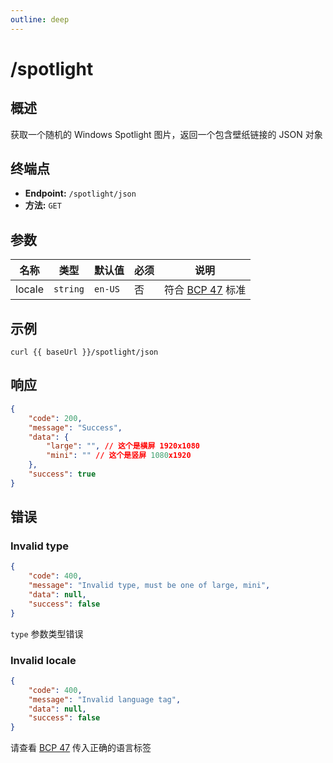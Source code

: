 ```yaml
---
outline: deep
---
```


<script setup>
import { baseUrl } from '../baseurl'
</script>

<style>
th {
  white-space: nowrap;
}
</style>

# /spotlight

## 概述

获取一个随机的 Windows Spotlight 图片，返回一个包含壁纸链接的 JSON 对象

## 终端点

- **Endpoint:** `/spotlight/json`
- **方法:** `GET`

## 参数

| 名称   | 类型     | 默认值  | 必须 | 说明                                                                |
| ------ | -------- | ------- | ---- | ------------------------------------------------------------------- |
| locale | `string` | `en-US` | 否   | 符合 [BCP 47](https://en.wikipedia.org/wiki/IETF_language_tag) 标准 |

## 示例

```bash-vue
curl {{ baseUrl }}/spotlight/json
```

## 响应

```json
{
    "code": 200,
    "message": "Success",
    "data": {
        "large": "", // 这个是横屏 1920x1080
        "mini": "" // 这个是竖屏 1080x1920
    },
    "success": true
}
```

## 错误

### Invalid type

```json
{  
    "code": 400,
    "message": "Invalid type, must be one of large, mini",
    "data": null,
    "success": false
}
```

`type` 参数类型错误

### Invalid locale

```json
{
    "code": 400,
    "message": "Invalid language tag",
    "data": null,
    "success": false
}
```

请查看 [BCP 47](https://en.wikipedia.org/wiki/IETF_language_tag) 传入正确的语言标签
